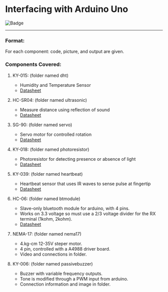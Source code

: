 # Interfacing with Arduino Uno
![Badge](https://img.shields.io/badge/Components%20Covered-8-green)

***

### Format:

For each component: code, picture, and output are given.

### Components Covered:

1. KY-015: (folder named dht)
    * Humidity and Temperature Sensor
    * [Datasheet](https://datasheetspdf.com/pdf-file/1401995/Joy-IT/KY-015/1)

2. HC-SR04: (folder named ultrasonic)
    * Measure distance using reflection of sound
    * [Datasheet](https://datasheetspdf.com/pdf-file/1380136/ETC/HC-SR04/1)

3. SG-90: (folder named servo)
    * Servo motor for controlled rotation
    * [Datasheet](http://www.ee.ic.ac.uk/pcheung/teaching/DE1_EE/stores/sg90_datasheet.pdf)

4. KY-018: (folder named photoresistor)
    * Photoresistor for detecting presence or absence of light
    * [Datasheet](https://datasheetspdf.com/pdf-file/1402029/Joy-IT/KY-018/1)

5. KY-039: (folder named heartbeat)
    * Heartbeat sensor that uses IR waves to sense pulse at fingertip
    * [Datasheet](https://www.thegeekpub.com/wiki/sensor-wiki-ky-039-heartbeat-sensor/)

6. HC-06: (folder named btmodule)
    * Slave-only bluetooth module for arduino, with 4 pins.
    * Works on 3.3 voltage so must use a 2/3 voltage divider for the RX terminal (1kohm, 2kohm).
    * [Datasheet](https://components101.com/wireless/hc-06-bluetooth-module-pinout-datasheet)

7. NEMA-17: (folder named nema17)
    * 4.kg-cm 12-35V steper motor.
    * 4 pin, controlled with a A4988 driver board.
    * Video and connections in folder.

8. KY-006: (folder named passivebuzzer)
    * Buzzer with variable frequency outputs.
    * Tone is modified through a PWM input from arduino.
    * Connection information and image in folder.